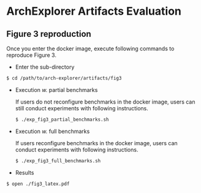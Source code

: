 # ArchExplorer Artifacts Evaluation
	
## Figure 3 reproduction

Once you enter the docker image, execute following commands to reproduce Figure 3.

- Enter the sub-directory
```bash
$ cd /path/to/arch-explorer/artifacts/fig3
```

- Execution *w.* partial benchmarks

    If users do not reconfigure benchmarks in the docker image, users can still conduct experiments with following instructions.

	```bash
	$ ./exp_fig3_partial_benchmarks.sh
	```

- Execution *w.* full benchmarks

    If users reconfigure benchmarks in the docker image, users can conduct experiments with following instructions.

	```bash
	$ ./exp_fig3_full_benchmarks.sh
	```

- Results
```
$ open ./fig3_latex.pdf
```
